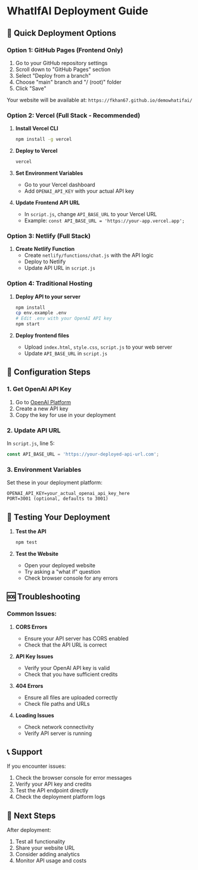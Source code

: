 # WhatIfAI Deployment Guide

## 🚀 Quick Deployment Options

### Option 1: GitHub Pages (Frontend Only)
1. Go to your GitHub repository settings
2. Scroll down to "GitHub Pages" section
3. Select "Deploy from a branch"
4. Choose "main" branch and "/ (root)" folder
5. Click "Save"

Your website will be available at: `https://fkhan67.github.io/demowhatifai/`

### Option 2: Vercel (Full Stack - Recommended)

1. **Install Vercel CLI**
   ```bash
   npm install -g vercel
   ```

2. **Deploy to Vercel**
   ```bash
   vercel
   ```

3. **Set Environment Variables**
   - Go to your Vercel dashboard
   - Add `OPENAI_API_KEY` with your actual API key

4. **Update Frontend API URL**
   - In `script.js`, change `API_BASE_URL` to your Vercel URL
   - Example: `const API_BASE_URL = 'https://your-app.vercel.app';`

### Option 3: Netlify (Full Stack)

1. **Create Netlify Function**
   - Create `netlify/functions/chat.js` with the API logic
   - Deploy to Netlify
   - Update API URL in `script.js`

### Option 4: Traditional Hosting

1. **Deploy API to your server**
   ```bash
   npm install
   cp env.example .env
   # Edit .env with your OpenAI API key
   npm start
   ```

2. **Deploy frontend files**
   - Upload `index.html`, `style.css`, `script.js` to your web server
   - Update `API_BASE_URL` in `script.js`

## 🔧 Configuration Steps

### 1. Get OpenAI API Key
1. Go to [OpenAI Platform](https://platform.openai.com/api-keys)
2. Create a new API key
3. Copy the key for use in your deployment

### 2. Update API URL
In `script.js`, line 5:
```javascript
const API_BASE_URL = 'https://your-deployed-api-url.com';
```

### 3. Environment Variables
Set these in your deployment platform:
```
OPENAI_API_KEY=your_actual_openai_api_key_here
PORT=3001 (optional, defaults to 3001)
```

## 🧪 Testing Your Deployment

1. **Test the API**
   ```bash
   npm test
   ```

2. **Test the Website**
   - Open your deployed website
   - Try asking a "what if" question
   - Check browser console for any errors

## 🆘 Troubleshooting

### Common Issues:

1. **CORS Errors**
   - Ensure your API server has CORS enabled
   - Check that the API URL is correct

2. **API Key Issues**
   - Verify your OpenAI API key is valid
   - Check that you have sufficient credits

3. **404 Errors**
   - Ensure all files are uploaded correctly
   - Check file paths and URLs

4. **Loading Issues**
   - Check network connectivity
   - Verify API server is running

## 📞 Support

If you encounter issues:
1. Check the browser console for error messages
2. Verify your API key and credits
3. Test the API endpoint directly
4. Check the deployment platform logs

## 🎯 Next Steps

After deployment:
1. Test all functionality
2. Share your website URL
3. Consider adding analytics
4. Monitor API usage and costs 